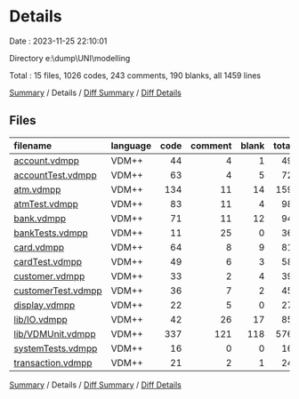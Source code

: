 # Details

Date : 2023-11-25 22:10:01

Directory e:\\dump\\UNI\\modelling

Total : 15 files,  1026 codes, 243 comments, 190 blanks, all 1459 lines

[Summary](results.md) / Details / [Diff Summary](diff.md) / [Diff Details](diff-details.md)

## Files
| filename | language | code | comment | blank | total |
| :--- | :--- | ---: | ---: | ---: | ---: |
| [account.vdmpp](/account.vdmpp) | VDM++ | 44 | 4 | 1 | 49 |
| [accountTest.vdmpp](/accountTest.vdmpp) | VDM++ | 63 | 4 | 5 | 72 |
| [atm.vdmpp](/atm.vdmpp) | VDM++ | 134 | 11 | 14 | 159 |
| [atmTest.vdmpp](/atmTest.vdmpp) | VDM++ | 83 | 11 | 4 | 98 |
| [bank.vdmpp](/bank.vdmpp) | VDM++ | 71 | 11 | 12 | 94 |
| [bankTests.vdmpp](/bankTests.vdmpp) | VDM++ | 11 | 25 | 0 | 36 |
| [card.vdmpp](/card.vdmpp) | VDM++ | 64 | 8 | 9 | 81 |
| [cardTest.vdmpp](/cardTest.vdmpp) | VDM++ | 49 | 6 | 3 | 58 |
| [customer.vdmpp](/customer.vdmpp) | VDM++ | 33 | 2 | 4 | 39 |
| [customerTest.vdmpp](/customerTest.vdmpp) | VDM++ | 36 | 7 | 2 | 45 |
| [display.vdmpp](/display.vdmpp) | VDM++ | 22 | 5 | 0 | 27 |
| [lib/IO.vdmpp](/lib/IO.vdmpp) | VDM++ | 42 | 26 | 17 | 85 |
| [lib/VDMUnit.vdmpp](/lib/VDMUnit.vdmpp) | VDM++ | 337 | 121 | 118 | 576 |
| [systemTests.vdmpp](/systemTests.vdmpp) | VDM++ | 16 | 0 | 0 | 16 |
| [transaction.vdmpp](/transaction.vdmpp) | VDM++ | 21 | 2 | 1 | 24 |

[Summary](results.md) / Details / [Diff Summary](diff.md) / [Diff Details](diff-details.md)